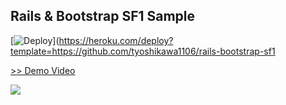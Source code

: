 ## Rails & Bootstrap SF1 Sample
[![Deploy](https://www.herokucdn.com/deploy/button.png)](https://heroku.com/deploy?template=https://github.com/tyoshikawa1106/rails-bootstrap-sf1

<a href="https://www.youtube.com/watch?v=sYT1zGBIl3s" target="_blank">>> Demo Video</a>  

<img src="http://cdn-ak.f.st-hatena.com/images/fotolife/t/tyoshikawa1106/20150817/20150817225055.png" />
